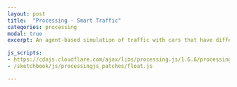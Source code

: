 ```yaml
---
layout: post
title:  "Processing - Smart Traffic"
categories: processing
modal: true
excerpt: An agent-based simulation of traffic with cars that have different driving styles, to see how traffic jams arise (with goal of finding 'smart' behavior to avoid them).

js_scripts:
- https://cdnjs.cloudflare.com/ajax/libs/processing.js/1.6.6/processing.js
- /sketchbook/js/processingjs_patches/float.js

---
```


<canvas data-processing-sources="smart_traffic.pde"></canvas>
